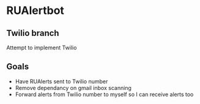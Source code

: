 # RUAlertbot
## Twilio branch
Attempt to implement Twilio

## Goals
- Have RUAlerts sent to Twilio number
- Remove dependancy on gmail inbox scanning
- Forward alerts from Twilio number to myself so I can receive alerts too
